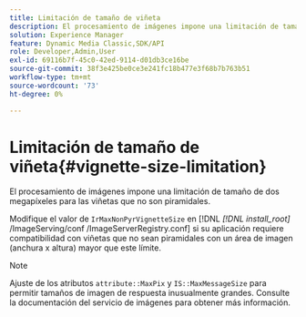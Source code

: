 ```yaml
---
title: Limitación de tamaño de viñeta
description: El procesamiento de imágenes impone una limitación de tamaño de dos megapíxeles para las viñetas que no son piramidales.
solution: Experience Manager
feature: Dynamic Media Classic,SDK/API
role: Developer,Admin,User
exl-id: 69116b7f-45c0-42ed-9114-d01db3ce16be
source-git-commit: 38f3e425be0ce3e241fc18b477e3f68b7b763b51
workflow-type: tm+mt
source-wordcount: '73'
ht-degree: 0%

---
```


# Limitación de tamaño de viñeta{#vignette-size-limitation}

El procesamiento de imágenes impone una limitación de tamaño de dos megapíxeles para las viñetas que no son piramidales.

Modifique el valor de `IrMaxNonPyrVignetteSize` en [!DNL *[!DNL install_root]* /ImageServing/conf /ImageServerRegistry.conf] si su aplicación requiere compatibilidad con viñetas que no sean piramidales con un área de imagen (anchura x altura) mayor que este límite.

>[!NOTE]
>
>Ajuste de los atributos `attribute::MaxPix` y `IS::MaxMessageSize` para permitir tamaños de imagen de respuesta inusualmente grandes. Consulte la documentación del servicio de imágenes para obtener más información.
